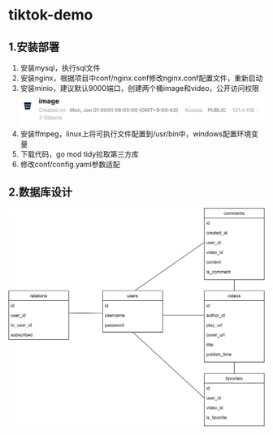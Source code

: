 # tiktok-demo
## 1.安装部署
1. 安装mysql，执行sql文件
2. 安装nginx，根据项目中conf/nginx.conf修改nginx.conf配置文件，重新启动
3. 安装minio，建议默认9000端口，创建两个桶image和video，公开访问权限
![img.png](_images/minio.png)
4. 安装ffmpeg，linux上将可执行文件配置到/usr/bin中，windows配置环境变量
5. 下载代码，go mod tidy拉取第三方库
6. 修改conf/config.yaml参数适配

## 2.数据库设计
![](_images/数据库表设计.png)
